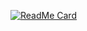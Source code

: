 [![ReadMe Card](https://github-readme-stats.vercel.app/api/pin/?username=LucasStoccoSoldera&repo=DialogFlow-Bot&theme=radical "DialogFlow-Bot")](https://github.com/LucasStoccoSoldera/DialogFlow-Bot/)

